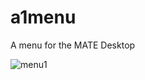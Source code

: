 # a1menu
A menu for the MATE Desktop

![menu1](https://raw.github.com/appdevsw/a1menu/ctrl/a1menu-gtk-screenshot1.png)
